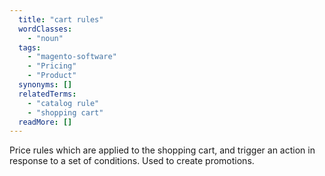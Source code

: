 ```yaml
---
  title: "cart rules"
  wordClasses: 
    - "noun"
  tags: 
    - "magento-software"
    - "Pricing"
    - "Product"
  synonyms: []
  relatedTerms: 
    - "catalog rule"
    - "shopping cart"
  readMore: []
---
```

Price rules which are applied to the shopping cart, and trigger an action in response to a set of conditions. Used to create promotions.
